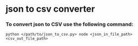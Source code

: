 # json to csv converter

### To convert json to CSV use the following command:

```
python </path/to/json_to_csv.py> node <json_in_file_path> <csv_out_file_path>
```